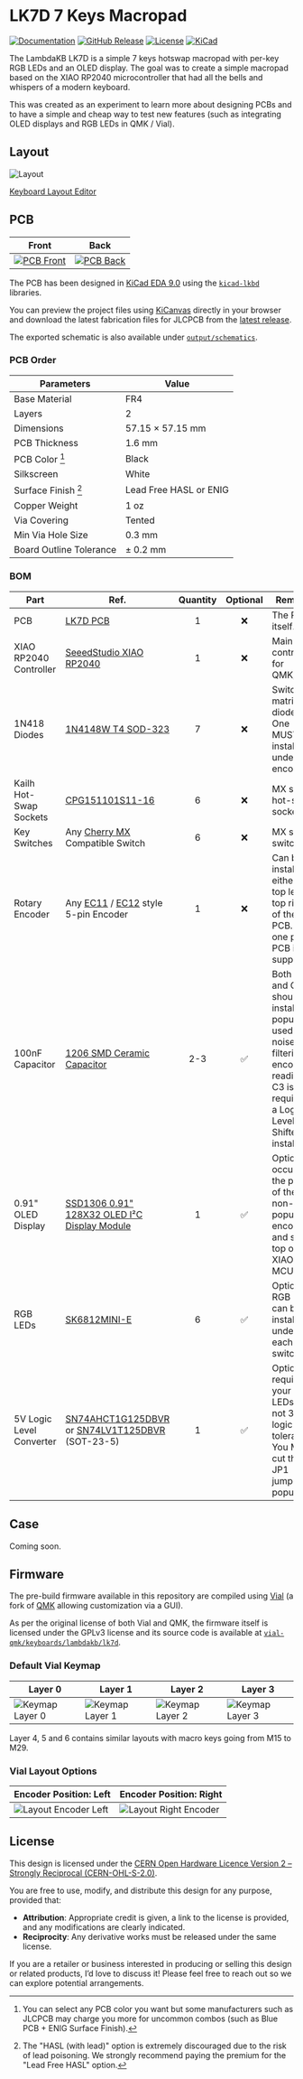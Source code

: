 # LK7D 7 Keys Macropad

[![Documentation](https://img.shields.io/badge/Documentation-Latest-brightgreen?style=for-the-badge&logo=docusaurus&logoColor=white)](https://lambdakb.dev/devices/lk7d)
[![GitHub Release](https://img.shields.io/github/v/release/lambdakb/keyboard-lk7d?label=Release&style=for-the-badge&logo=github&logoColor=white)](https://github.com/lambdakb/keyboard-lk7d/releases/latest)
[![License](https://img.shields.io/badge/License-CERN--OHL--S--2.0-0099B0?style=for-the-badge&logo=opensourcehardware&logoColor=white)](/LICENSE)
[![KiCad](https://img.shields.io/badge/KiCad-v9-orange?style=for-the-badge&logo=kicad&logoColor=white&logoSize=auto)](https://www.kicad.org/)

The LambdaKB LK7D is a simple 7 keys hotswap macropad with per-key RGB LEDs and an OLED display. The goal was to create a simple macropad based on the XIAO RP2040 microcontroller that had all the bells and whispers of a modern keyboard.

This was created as an experiment to learn more about designing PCBs and to have a simple and cheap way to test new features (such as integrating OLED displays and RGB LEDs in QMK / Vial).

## Layout

![Layout](assets/layout.png)

[Keyboard Layout Editor](https://www.keyboard-layout-editor.com/##@_css=.keyborder%5Bstyle*%2F=%22%23ff0000%22%5D%20%7B%0A%20%20%20%20border-radius%2F:%2050%25%20!important%2F%3B%0A%20%20%20%20background-color%2F:%20%23ccc%20!important%2F%3B%0A%7D%0A.keytop%5Bstyle*%2F=%22%23ff4223%22%5D%20%7B%0A%20%20%20%20border-radius%2F:%2050%25%20!important%2F%3B%0A%20%20%20%20background-color%2F:%20%23fff%20!important%2F%3B%0A%7D%3B&@_x:2&c=%23ff0000&p=CHICKLET&a:7%3B&=E%3B&@_y:-0.9&c=%23cccccc&p=FLAT&w:2&h:0.8%3B&=OLED%3B&@_y:-0.10000000000000009&p=R1%3B&=M0&=M1&=M2%3B&@=M3&=M4&=M5)

## PCB

|             Front             |            Back             |
| :---------------------------: | :-------------------------: |
| [![PCB Front]][PCB Front PNG] | [![PCB Back]][PCB Back PNG] |

[PCB Front]: output/pcb/img/lk7d-pcb-top.svg
[PCB Front PNG]: output/pcb/img/lk7d-pcb-top.png
[PCB Back]: output/pcb/img/lk7d-pcb-bottom.svg
[PCB Back PNG]: output/pcb/img/lk7d-pcb-bottom.png

The PCB has been designed in [KiCad EDA 9.0](https://www.kicad.org/) using the [`kicad-lkbd`](https://github.com/lambdakb/kicad-lkbd) libraries.

You can preview the project files using [KiCanvas](https://kicanvas.org/?github=https%3A%2F%2Fgithub.com%2Flambdakb%keyboard-lk7d%2Fblob%2Fmain%2Fpcb%2Flk7d-pcb.kicad_pro) directly in your browser and download the latest fabrication files for JLCPCB from the [latest release](https://github.com/lambdakb/trackball-lk7d/releases/latest/).

The exported schematic is also available under [`output/schematics`](output/schematics/).

### PCB Order

| Parameters                       | Value                  |
| -------------------------------- | ---------------------- |
| Base Material                    | FR4                    |
| Layers                           | 2                      |
| Dimensions                       | 57.15 × 57.15 mm       |
| PCB Thickness                    | 1.6 mm                 |
| PCB Color [^pcb-color]           | Black                  |
| Silkscreen                       | White                  |
| Surface Finish [^surface-finish] | Lead Free HASL or ENIG |
| Copper Weight                    | 1 oz                   |
| Via Covering                     | Tented                 |
| Min Via Hole Size                | 0.3 mm                 |
| Board Outline Tolerance          | ± 0.2 mm               |

[^pcb-color]: You can select any PCB color you want but some manufacturers such as JLCPCB may charge you more for uncommon combos (such as Blue PCB + ENIG Surface Finish).
[^surface-finish]: The "HASL (with lead)" option is extremely discouraged due to the risk of lead poisoning. We strongly recommend paying the premium for the "Lead Free HASL" option.

### BOM

| Part                     | Ref.                                                | Quantity | Optional | Remarks                                                                                                                                                   |
| ------------------------ | --------------------------------------------------- | :------: | :------: | --------------------------------------------------------------------------------------------------------------------------------------------------------- |
| PCB                      | [LK7D PCB](./pcb/)                                  |    1     |    ❌    | The PCB itself.                                                                                                                                           |
| XIAO RP2040 Controller   | [SeeedStudio XIAO RP2040]                           |    1     |    ❌    | Main controller for QMK/Vial.                                                                                                                             |
| 1N418 Diodes             | [1N4148W T4 SOD-323]                                |    7     |    ❌    | Switch matrix diodes. One MUST be installed under the encoder.                                                                                            |
| Kailh Hot-Swap Sockets   | [CPG151101S11-16]                                   |    6     |    ❌    | MX style hot-swap sockets.                                                                                                                                |
| Key Switches             | Any [Cherry MX] Compatible Switch                   |    6     |    ❌    | MX style switches.                                                                                                                                        |
| Rotary Encoder           | Any [EC11] / [EC12] style 5-pin Encoder             |    1     |    ❌    | Can be installed either in top left or top right of the PCB. Only one per PCB is supported.                                                               |
| 100nF Capacitor          | [1206 SMD Ceramic Capacitor]                        |   2-3    |    ✅    | Both C1 and C2 should be installed if populated, used for noise filtering of encoder readings. C3 is only required if a Logic Level Shifter is installed. |
| 0.91" OLED Display       | [SSD1306 0.91" 128X32 OLED I²C Display Module]      |    1     |    ✅    | Optional, occupies the place of the non-populated encoder and sits on top of the XIAO MCU.                                                                |
| RGB LEDs                 | [SK6812MINI-E]                                      |    6     |    ✅    | Optional, RGB LEDs can be installed under each key switch.                                                                                                |
| 5V Logic Level Converter | [SN74AHCT1G125DBVR] or [SN74LV1T125DBVR] (SOT-23-5) |    1     |    ✅    | Optional, required if your RGB LEDs are not 3.3V logic tolerant. You MUST cut the JP1 jumper if populated.                                                |

[SeeedStudio XIAO RP2040]: https://www.seeedstudio.com/XIAO-RP2040-v1-0-p-5026.html
[1N4148W T4 SOD-323]: https://www.aliexpress.com/item/1005006127619725.html
[CPG151101S11-16]: https://www.aliexpress.com/item/1005007052649640.html
[Cherry MX]: https://www.aliexpress.com/item/1005006255961111.html
[EC11]: https://www.aliexpress.com/item/32382989585.html
[EC12]: https://www.aliexpress.com/item/1005005196870256.html
[1206 SMD ceramic capacitor]: https://www.aliexpress.com/item/32966490820.html
[SSD1306 0.91" 128X32 OLED I²C Display Module]: https://www.aliexpress.com/item/32777216785.html
[SK6812MINI-E]: https://www.aliexpress.com/item/1005006473087141.html
[SN74AHCT1G125DBVR]: https://www.aliexpress.com/item/1005005379322968.html
[SN74LV1T125DBVR]: https://www.digikey.com/en/products/detail/texas-instruments/SN74LV1T125DBVR/4555571

## Case

Coming soon.

## Firmware

The pre-build firmware available in this repository are compiled using [Vial](https://get.vial.today/) (a fork of [QMK](https://qmk.fm) allowing customization via a GUI).

As per the original license of both Vial and QMK, the firmware itself is licensed under the GPLv3 license and its source code is available at [`vial-qmk/keyboards/lambdakb/lk7d`](https://github.com/lambdakb/vial-qmk/tree/lambdakb/keyboards/lambdakb/lk7d).

### Default Vial Keymap

| Layer 0           | Layer 1           | Layer 2           | Layer 3           |
| ----------------- | ----------------- | ----------------- | ----------------- |
| ![Keymap Layer 0] | ![Keymap Layer 1] | ![Keymap Layer 2] | ![Keymap Layer 3] |

[Keymap Layer 0]: assets/vial-default-layer0.png
[Keymap Layer 1]: assets/vial-default-layer1.png
[Keymap Layer 2]: assets/vial-default-layer2.png
[Keymap Layer 3]: assets/vial-default-layer3.png

Layer 4, 5 and 6 contains similar layouts with macro keys going from M15 to M29.

### Vial Layout Options

| Encoder Position: Left | Encoder Position: Right |
| ---------------------- | ----------------------- |
| ![Layout Encoder Left] | ![Layout Right Encoder] |

[Layout Encoder Left]: assets/vial-layout-enc-left.png
[Layout Right Encoder]: assets/vial-layout-enc-right.png

## License

This design is licensed under the [CERN Open Hardware Licence Version 2 – Strongly Reciprocal (CERN-OHL-S-2.0)](https://opensource.org/license/cern-ohl-s).

You are free to use, modify, and distribute this design for any purpose, provided that:

- **Attribution**: Appropriate credit is given, a link to the license is provided, and any modifications are clearly indicated.
- **Reciprocity**: Any derivative works must be released under the same license.

If you are a retailer or business interested in producing or selling this design or related products, I’d love to discuss it! Please feel free to reach out so we can explore potential arrangements.
